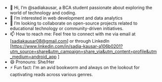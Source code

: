 - 👋 Hi, I’m @sadiakausar, a BCA student passionate about exploring the world of technology and coding.
- 👀 I’m interested in web development and data analytics 
- 💞️ I’m looking to collaborate on open-source projects related to educational technology or community-driven initiatives.
- 📫 How to reach me: Feel free to connect with me via email at [sadiakausar08@gmail.com] or through LinkedIn [https://www.linkedin.com/in/sadia-kausar-a106b0201?utm_source=share&utm_campaign=share_via&utm_content=profile&utm_medium=android_app ]
- 😄 Pronouns: She/Her
- ⚡ Fun fact: I'm an avid bookworm and always on the lookout for captivating reads across various genres.
